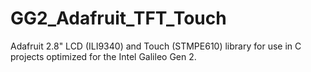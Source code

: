 # GG2_Adafruit_TFT_Touch
Adafruit 2.8" LCD (ILI9340) and Touch (STMPE610) library for use in C projects optimized for the Intel Galileo Gen 2.
